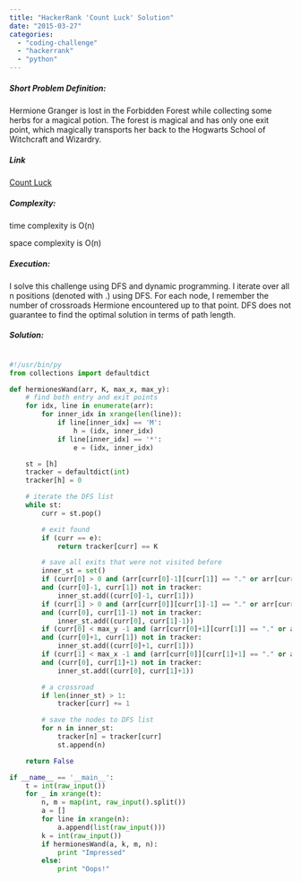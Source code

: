 ```yaml
---
title: "HackerRank 'Count Luck' Solution"
date: "2015-03-27"
categories: 
  - "coding-challenge"
  - "hackerrank"
  - "python"
---
```


##### Short Problem Definition:

Hermione Granger is lost in the Forbidden Forest while collecting some herbs for a magical potion. The forest is magical and has only one exit point, which magically transports her back to the Hogwarts School of Witchcraft and Wizardry.

##### Link

[Count Luck](https://www.hackerrank.com/challenges/count-luck)

##### Complexity:

time complexity is O(n)

space complexity is O(n)

##### Execution:

I solve this challenge using DFS and dynamic programming. I iterate over all n positions (denoted with .) using DFS. For each node, I remember the number of crossroads Hermione encountered up to that point. DFS does not guarantee to find the optimal solution in terms of path length.

##### Solution:

```python

#!/usr/bin/py
from collections import defaultdict

def hermionesWand(arr, K, max_x, max_y):
    # find both entry and exit points
    for idx, line in enumerate(arr):
        for inner_idx in xrange(len(line)):
            if line[inner_idx] == 'M':
                h = (idx, inner_idx)
            if line[inner_idx] == '*':
                e = (idx, inner_idx)

    st = [h]
    tracker = defaultdict(int)
    tracker[h] = 0

    # iterate the DFS list
    while st:
        curr = st.pop()

        # exit found
        if (curr == e):
            return tracker[curr] == K

        # save all exits that were not visited before
        inner_st = set()
        if (curr[0] > 0 and (arr[curr[0]-1][curr[1]] == "." or arr[curr[0]-1][curr[1]] == "*")) \
        and (curr[0]-1, curr[1]) not in tracker:
            inner_st.add((curr[0]-1, curr[1]))
        if (curr[1] > 0 and (arr[curr[0]][curr[1]-1] == "." or arr[curr[0]][curr[1]-1] == "*")) \
        and (curr[0], curr[1]-1) not in tracker:
            inner_st.add((curr[0], curr[1]-1))
        if (curr[0] < max_y -1 and (arr[curr[0]+1][curr[1]] == "." or arr[curr[0]+1][curr[1]] == "*")) \
        and (curr[0]+1, curr[1]) not in tracker:
            inner_st.add((curr[0]+1, curr[1]))
        if (curr[1] < max_x -1 and (arr[curr[0]][curr[1]+1] == "." or arr[curr[0]][curr[1]+1] == "*")) \
        and (curr[0], curr[1]+1) not in tracker:
            inner_st.add((curr[0], curr[1]+1))

        # a crossroad
        if len(inner_st) > 1:
            tracker[curr] += 1

        # save the nodes to DFS list
        for n in inner_st:
            tracker[n] = tracker[curr]
            st.append(n)

    return False

if __name__ == '__main__':
    t = int(raw_input())
    for _ in xrange(t):
        n, m = map(int, raw_input().split())
        a = []
        for line in xrange(n):
            a.append(list(raw_input()))
        k = int(raw_input())
        if hermionesWand(a, k, m, n):
            print "Impressed"
        else:
            print "Oops!"
```
